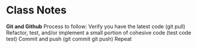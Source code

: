 # Class Notes
**Git and Github**
Process to follow:
Verify you have the latest code (git pull)
Refactor, test, and/or implement a small portion of cohesive code (test code test)
Commit and push (git commit git push)
Repeat
